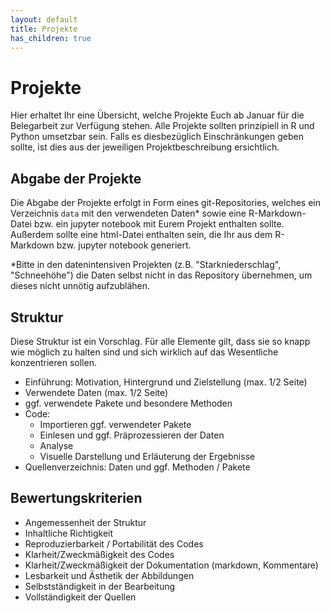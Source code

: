 ```yaml
---
layout: default
title: Projekte
has_children: true
---
```


# Projekte

Hier erhaltet Ihr eine Übersicht, welche Projekte Euch ab Januar für die
Belegarbeit zur Verfügung stehen. Alle Projekte sollten prinzipiell in R
und Python umsetzbar sein. Falls es diesbezüglich Einschränkungen geben sollte,
ist dies aus der jeweiligen Projektbeschreibung ersichtlich.

## Abgabe der Projekte

Die Abgabe der Projekte erfolgt in Form eines git-Repositories, welches ein 
Verzeichnis `data` mit den verwendeten Daten* sowie eine R-Markdown-Datei bzw.
ein jupyter notebook mit Eurem Projekt enthalten sollte. Außerdem sollte eine
html-Datei enthalten sein, die Ihr aus dem R-Markdown bzw. jupyter notebook
generiert.

*Bitte in den datenintensiven Projekten (z.B. "Starkniederschlag", "Schneehöhe") die Daten selbst nicht in das Repository übernehmen, um dieses nicht unnötig aufzublähen.

## Struktur

Diese Struktur ist ein Vorschlag. Für alle Elemente gilt, dass sie so knapp
wie möglich zu halten sind und sich wirklich auf das Wesentliche konzentrieren
sollen.

- Einführung: Motivation, Hintergrund und Zielstellung (max. 1/2 Seite)
- Verwendete Daten (max. 1/2 Seite)
- ggf. verwendete Pakete und besondere Methoden
- Code:
   - Importieren ggf. verwendeter Pakete
   - Einlesen und ggf. Präprozessieren der Daten
   - Analyse
   - Visuelle Darstellung und Erläuterung der Ergebnisse
- Quellenverzeichnis: Daten und ggf. Methoden / Pakete


## Bewertungskriterien

- Angemessenheit der Struktur
- Inhaltliche Richtigkeit
- Reproduzierbarkeit / Portabilität des Codes
- Klarheit/Zweckmäßigkeit des Codes
- Klarheit/Zweckmäßigkeit der Dokumentation (markdown, Kommentare)
- Lesbarkeit und Ästhetik der Abbildungen
- Selbstständigkeit in der Bearbeitung
- Vollständigkeit der Quellen 
